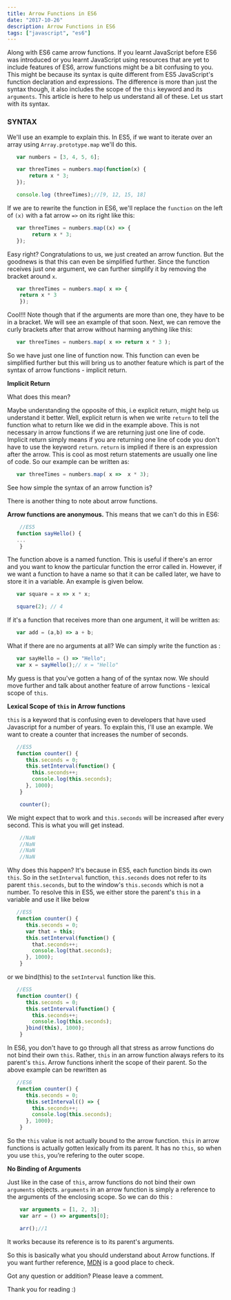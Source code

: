 ```yaml
---
title: Arrow Functions in ES6
date: "2017-10-26"
description: Arrow Functions in ES6
tags: ["javascript", "es6"]
---
```


Along with ES6 came arrow functions. If you learnt JavaScript before ES6 was introduced or you learnt JavaScript using resources that are yet to include features of ES6, arrow functions might be a bit confusing to you. This might be because its syntax is quite different from ES5 JavaScript's function declaration and expressions. The difference is more than just the syntax though, it also includes the scope of the `this` keyword and its `arguments`. This article is here to help us understand all of these. Let us start with its syntax.

<h3>SYNTAX</h3>

We'll use an example to explain this. In ES5, if we want to iterate over an array using `Array.prototype.map` we'll do this.
    
```Javascript
   var numbers = [3, 4, 5, 6];

   var threeTimes = numbers.map(function(x) {
       return x * 3;
   });

   console.log (threeTimes);//[9, 12, 15, 18]
```
If we are to rewrite the function in ES6, we'll replace the `function` on the left of `(x)` with a fat arrow `=>` on its right like this:

```Javascript
   var threeTimes = numbers.map((x) => {
        return x * 3;
   });
```
Easy right? Congratulations to us, we just created an arrow function. But the goodnews is that this can even be simplified further. Since the function receives just one argument, we can further simplify it by removing the bracket around `x`.


```Javascript
   var threeTimes = numbers.map( x => {
    return x * 3
    });
```
Cool!!! Note though that if the arguments are more than one, they have to be in a bracket. We will see an example of that soon. Next, we can remove the curly brackets after that arrow without harming anything like this:

```Javascript
   var threeTimes = numbers.map( x => return x * 3 );
```
So we have just one line of function now. This function can even be simplified further but this will bring us to another feature which is part of the syntax of arrow functions - implicit return. 


<b>Implicit Return</b>

What does this mean?

Maybe understanding the opposite of this, i.e explicit return, might help us understand it better. Well, explicit return is when we write `return` to tell the function what to return like we did in the example above. This is not necessary in arrow functions if we are returning just one line of code. Implicit return simply means if you are returning one line of code you don't have to use the keyword `return`. `return` is implied if there is an expression after the arrow. This is cool as most return statements are usually one line of code.
So our example can be written as:

```Javascript
   var threeTimes = numbers.map( x =>  x * 3);
```
See how simple the syntax of an arrow function is? 

There is another thing to note about arrow functions.

<b>Arrow functions are anonymous.</b>
 This means that we can't do this in ES6:

```Javascript
    //ES5
   function sayHello() {
   ... 
    }
```
The function above is a named function. This is useful if there's an error and you want to know the particular function the error called in. However, if we want a function to have a name so that it can be called later, we have to store it in a variable. An example is given below.

```Javascript
   var square = x => x * x;

   square(2); // 4
```
If it's a function that receives more than one argument, it will be written as:


```Javascript
   var add = (a,b) => a + b;
```
What if there are no arguments at all? We can simply write the function as :


```Javascript
   var sayHello = () => "Hello";
   var x = sayHello();// x = "Hello"
```
My guess is that you've gotten a hang of of the syntax now. We should move further and talk about another feature of arrow functions - lexical scope of `this`.

<b>Lexical Scope of `this` in Arrow functions</b>

`this` is a keyword that is confusing even to developers that have used Javascript for a number of years. To explain this, I'll use an example. We want to create a counter that increases the number of seconds.

```Javascript
   //ES5
   function counter() {
      this.seconds = 0;
      this.setInterval(function() {
        this.seconds++;
        console.log(this.seconds);
      }, 1000); 
    }

    counter();
```
We might expect that to work and `this.seconds` will be increased after every second. This is what you will get instead.

```Javascript
    //NaN
    //NaN
    //NaN
    //NaN
```
Why does this happen? It's because in ES5, each function binds its own `this`.  So in the `setInterval` function, `this.seconds` does not refer to its parent `this.seconds`, but to the window's `this.seconds` which is not a number.
To resolve this in ES5, we either store the parent's `this` in a variable and use it like below

```Javascript
   //ES5
   function counter() {
      this.seconds = 0;
      var that = this;
      this.setInterval(function() {
        that.seconds++;
        console.log(that.seconds);
      }, 1000); 
    }
```
 or we bind(this) to the `setInterval` function like this.
    

```Javascript
   //ES5
   function counter() {
      this.seconds = 0;
      this.setInterval(function() {
        this.seconds++;
        console.log(this.seconds);
      }bind(this), 1000); 
    }
```
In ES6, you don't have to go through all that stress as arrow functions do not bind their own `this`. Rather, `this` in an arrow function always refers to its parent's `this`. Arrow functions inherit the scope of their parent. So the above  example can be rewritten as

```Javascript
   //ES6
   function counter() {
      this.seconds = 0;
      this.setInterval(() => {
        this.seconds++;
        console.log(this.seconds);
      }, 1000); 
    }
```
So the `this` value is not actually bound to the arrow function. `this` in arrow functions is actually gotten lexically from  its parent. It has no `this`, so when you use `this`, you’re refering to the outer scope.

<b>No Binding of Arguments</b>

Just like in the case of `this`, arrow functions do not bind their own `arguments` objects. `arguments` in an arrow function is simply a reference to the arguments of the enclosing scope. So we can do this :

```Javascript
    var arguments = [1, 2, 3];
    var arr = () => arguments[0];

    arr();//1
```
It works because its reference is to its parent's arguments.

So this is basically what you should understand about Arrow functions. If you want further reference, [MDN](https://developer.mozilla.org/en-US/docs/Web/JavaScript/Reference/Functions/Arrow_functions) is a good place to check.

Got any question or addition? Please leave a comment.

Thank you for reading :)